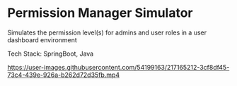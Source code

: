 # Permission Manager Simulator
Simulates the permission level(s) for admins and user roles in a user dashboard environment

Tech Stack:
SpringBoot, Java



https://user-images.githubusercontent.com/54199163/217165212-3cf8df45-73c4-439e-926a-b262d72d35fb.mp4


